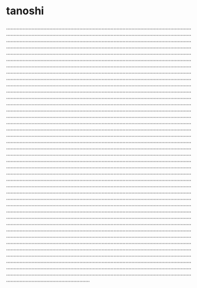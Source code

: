 # tanoshi
........................................................................................................................................................................................................................................................................................................................................................................................................................................................................................................................................................................................................................................................................................................................................................................................................................................................................................................................................................................................................................................................................................................................................................................................................................................................................................................................................................................................................................................................................................................................................................................................................................................................................................................................................................................................................................................................................................................................................................................................................................................................................................................................................................................................................................................................................................................................................................................................................................................................................................................................................................................................................................................................................................................................................................................................................................................................................................................................................................................................................................................................................................................................................................................................................................................................................................................................................................................................................................................................................................................................................................................................................................................................................................................................................................................................................................................................................................................................................................................................................................................................................................................................................................................................................................................................................................................................................................................................................................................................................................................................................................................................................................................................................................................................................................................................................................................................................................................................................................................................................................................................................................................................................................................................................................